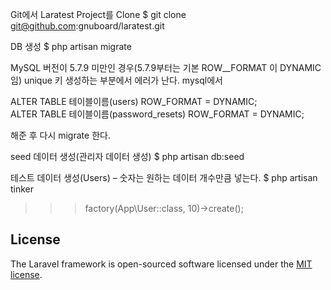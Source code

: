 Git에서 Laratest Project를 Clone
$ git clone git@github.com:gnuboard/laratest.git

DB 생성
$ php artisan migrate

MySQL 버전이 5.7.9 미만인 경우(5.7.9부터는 기본 ROW__FORMAT 이 DYNAMIC 임) unique 키 생성하는 부분에서 에러가 난다.
mysql에서

ALTER TABLE 테이블이름(users) ROW_FORMAT = DYNAMIC; <br />
ALTER TABLE 테이블이름(password_resets) ROW_FORMAT = DYNAMIC;

해준 후 다시 migrate 한다.

seed 데이터 생성(관리자 데이터 생성)
$ php artisan db:seed

테스트 데이터 생성(Users) – 숫자는 원하는 데이터 개수만큼 넣는다.
$ php artisan tinker
>>> factory(App\User::class, 10)->create();

## License

The Laravel framework is open-sourced software licensed under the [MIT license](http://opensource.org/licenses/MIT).
